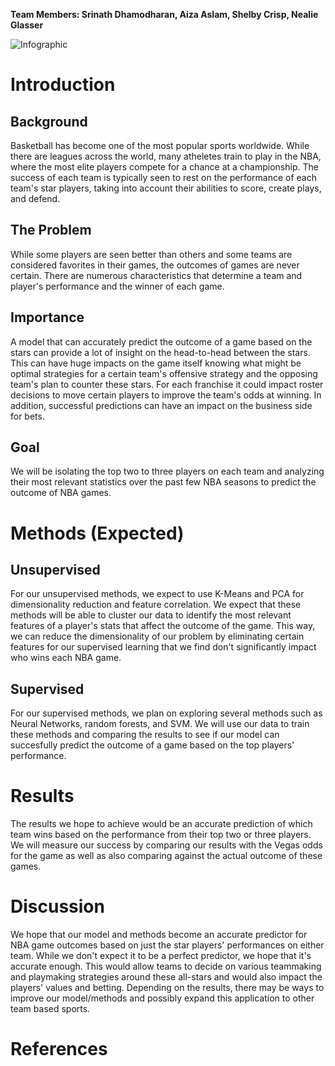 **Team Members: Srinath Dhamodharan, Aiza Aslam, Shelby Crisp, Nealie Glasser**

![Infographic](NBA.jpeg)

# Introduction
## Background

Basketball has become one of the most popular sports worldwide. While there are leagues across the world, many atheletes train to play in the NBA, where the most elite players compete for a chance at a championship. The success of each team is typically seen to rest on the performance of each team's star players, taking into account their abilities to score, create plays, and defend.

## The Problem
While some players are seen better than others and some teams are considered favorites in their games, the outcomes of games are never certain. There are numerous characteristics that determine a team and player's performance and the winner of each game.

## Importance
A model that can accurately predict the outcome of a game based on the stars can provide a lot of insight on the head-to-head between the stars. This can have huge impacts on the game itself knowing what might be optimal strategies for a certain team's offensive strategy and the opposing team's plan to counter these stars. For each franchise it could impact roster decisions to move certain players to improve the team's odds at winning. In addition, successful predictions can have an impact on the business side for bets.

## Goal
We will be isolating the top two to three players on each team and analyzing their most relevant statistics over the past few NBA seasons to predict the outcome of NBA games.

# Methods (Expected)
## Unsupervised
For our unsupervised methods, we expect to use K-Means and PCA for dimensionality reduction and feature correlation. We expect that these methods will be able to cluster our data to identify the most relevant features of a player's stats that affect the outcome of the game. This way, we can reduce the dimensionality of our problem by eliminating certain features for our supervised learning that we find don't significantly impact who wins each NBA game.

## Supervised
For our supervised methods, we plan on exploring several methods such as Neural Networks, random forests, and SVM. We will use our data to train these methods and comparing the results to see if our model can succesfully predict the outcome of a game based on the top players' performance.

# Results
The results we hope to achieve would be an accurate prediction of which team wins based on the performance from their top two or three players. We will measure our success by comparing our results with the Vegas odds for the game as well as also comparing against the actual outcome of these games. 

# Discussion
We hope that our model and methods become an accurate predictor for NBA game outcomes based on just the star players' performances on either team. While we don't expect it to be a perfect predictor, we hope that it's accurate enough. This would allow teams to decide on various teammaking and playmaking strategies around these all-stars and would also impact the players' values and betting. Depending on the results, there may be ways to improve our model/methods and possibly expand this application to other team based sports.

# References
